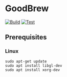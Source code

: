 # GoodBrew

[![Build](https://github.com/TrashCoder94/GoodBrew/actions/workflows/build.yml/badge.svg)](https://github.com/TrashCoder94/GoodBrew/actions/workflows/build.yml)
[![Test](https://github.com/TrashCoder94/GoodBrew/actions/workflows/test.yml/badge.svg)](https://github.com/TrashCoder94/GoodBrew/actions/workflows/test.yml)

## Prerequisites

### Linux
```
sudo apt-get update
sudo apt install libgl-dev
sudo apt install xorg-dev
```